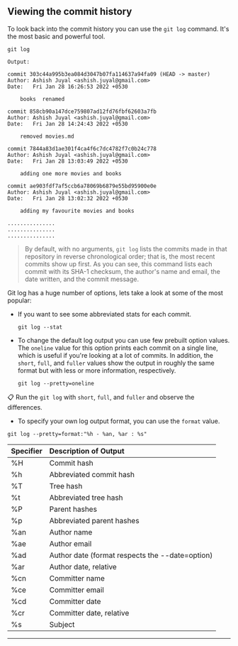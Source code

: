 ## Viewing the commit history

To look back into the commit history you can use the `git log` command. It's the most basic and powerful tool.

```
git log
```
`Output:`

```
commit 303c44a995b3ea084d3047b07fa114637a94fa09 (HEAD -> master)
Author: Ashish Juyal <ashish.juyal@gmail.com>
Date:   Fri Jan 28 16:26:53 2022 +0530

    books  renamed

commit 858cb90a147dce759807ad12fd76fbf62603a7fb
Author: Ashish Juyal <ashish.juyal@gmail.com>
Date:   Fri Jan 28 14:24:43 2022 +0530

    removed movies.md

commit 7844a83d1ae301f4ca4f6c7dc4782f7c0b24c778
Author: Ashish Juyal <ashish.juyal@gmail.com>
Date:   Fri Jan 28 13:03:49 2022 +0530

    adding one more movies and books

commit ae903fdf7af5ccb6a78069b6879e55bd95900e0e
Author: Ashish Juyal <ashish.juyal@gmail.com>
Date:   Fri Jan 28 13:02:32 2022 +0530

    adding my favourite movies and books

...............
...............
...............
```

> By default, with no arguments, `git log` lists the commits made in that repository in reverse chronological order; that is, the most recent commits show up first. As you can see, this command lists each commit with its SHA-1 checksum, the author's name and email, the date written, and the commit message.

Git log has a huge number of options, lets take a look at some of the most popular:

- If you want to see some abbreviated stats for each commit.
    ```
    git log --stat
    ```

- To change the default log output you can use few prebuilt option values. The `oneline` value for this option prints each commit on a single line, which is useful if you're looking at a lot of commits. In addition, the `short`, `full`, and `fuller` values show the output in roughly the same format but with less or more information, respectively.
    ```
    git log --pretty=oneline
    ```

📋 Run the `git log` with `short`, `full`, and `fuller` and observe the differences.

- To specify your own log output format, you can use the `format` value.
```
git log --pretty=format:"%h - %an, %ar : %s"
```


|Specifier |	Description of Output
|:---------|:-----------------------------
|%H | Commit hash
|%h | Abbreviated commit hash
|%T |Tree hash
|%t |Abbreviated tree hash
|%P |Parent hashes
|%p |Abbreviated parent hashes
|%an| Author name
|%ae| Author email
|%ad| Author date (format respects the --date=option)
|%ar| Author date, relative
|%cn| Committer name
|%ce| Committer email
|%cd| Committer date
|%cr| Committer date, relative
|%s |Subject
------------------------------------